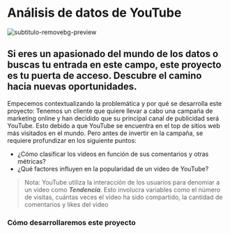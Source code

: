 # Análisis de datos de YouTube
![subtitulo-removebg-preview](https://github.com/mram23/Proyecto-Ingenieria-de-Datos-YouTube/assets/132526921/e58ecb1f-7c29-4ee3-85dc-054d0ccc5c7e)

Si eres un apasionado del mundo de los datos o buscas tu entrada en este campo, este proyecto es tu puerta de acceso. Descubre el camino hacia nuevas oportunidades.
------------
Empecemos contextualizando la problemática y por qué se desarrolla este proyecto:
Tenemos un cliente que quiere llevar a cabo una campaña de marketing online y han decidido que su principal canal de publicidad será YouTube. Esto debido a que YouTube se encuentra en el top de sitios web más visitados en el mundo. Pero antes de invertir en la campaña, se requiere profundizar en los siguiente puntos:
- ¿Cómo clasificar los videos en función de sus comentarios y otras métricas?
- ¿Qué factores influyen en la popularidad de un video de YouTube?

> Nota:
YouTube utiliza la interacción de los usuarios para denomiar a un video como ***Tendencia***. Esto involucra variables como el número de visitas, cuántas veces el video ha sido compartido, la cantidad de comentarios y likes del video

### Cómo desarrollaremos este proyecto
